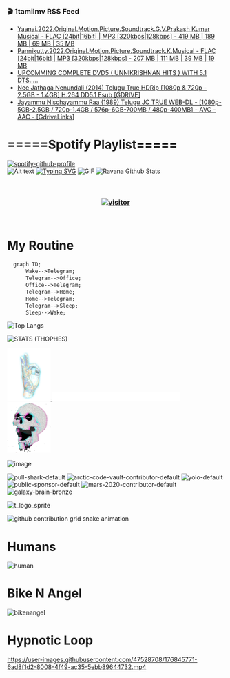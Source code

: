 ### 🎬 1tamilmv RSS Feed

<!-- BLOG-POST-LIST:START -->
- [Yaanai.2022.Original.Motion.Picture.Soundtrack.G.V.Prakash Kumar Musical - FLAC [24bit|16bit] | MP3 [320kbps|128kbps] - 419 MB | 189 MB | 69 MB | 35 MB](https://www.1tamilmv.space/index.php?/forums/topic/164887-yaanai2022originalmotionpicturesoundtrackgvprakash-kumar-musical-flac-24bit16bit-mp3-320kbps128kbps-419-mb-189-mb-69-mb-35-mb/&do=findComment&comment=329671)
- [Pannikutty.2022.Original.Motion.Picture.Soundtrack.K.Musical - FLAC [24bit|16bit] | MP3 [320kbps|128kbps] - 207 MB | 111 MB | 39 MB | 19 MB](https://www.1tamilmv.space/index.php?/forums/topic/164928-pannikutty2022originalmotionpicturesoundtrackkmusical-flac-24bit16bit-mp3-320kbps128kbps-207-mb-111-mb-39-mb-19-mb/&do=findComment&comment=329670)
- [UPCOMMING COMPLETE DVD5 &lpar; UNNIKRISHNAN HITS &rpar; WITH 5.1 DTS.....](https://www.1tamilmv.space/index.php?/forums/topic/164927-upcomming-complete-dvd5-unnikrishnan-hits-with-51-dts/&do=findComment&comment=329669)
- [Nee Jathaga Nenundali &lpar;2014&rpar; Telugu True HDRip [1080p &amp; 720p - 2.5GB - 1.4GB] H.264 DD5.1 Esub [GDRIVE]](https://www.1tamilmv.space/index.php?/forums/topic/164926-nee-jathaga-nenundali-2014-telugu-true-hdrip-1080p-720p-25gb-14gb-h264-dd51-esub-gdrive/&do=findComment&comment=329668)
- [Jayammu Nischayammu Raa &lpar;1989&rpar; Telugu JC TRUE WEB-DL - [1080p-5GB-2.5GB / 720p-1.4GB / 576p-6GB-700MB / 480p-400MB] - AVC - AAC - [GdriveLinks]](https://www.1tamilmv.space/index.php?/forums/topic/164925-jayammu-nischayammu-raa-1989-telugu-jc-true-web-dl-1080p-5gb-25gb-720p-14gb-576p-6gb-700mb-480p-400mb-avc-aac-gdrivelinks/&do=findComment&comment=329667)
<!-- BLOG-POST-LIST:END -->

# =====Spotify Playlist=====
[![spotify-github-profile](https://spotify-github-profile.vercel.app/api/view?uid=31rfzgmuvvewegdlxvlev4ynz4vu&cover_image=true&theme=default&bar_color=53b14f&bar_color_cover=true)](https://ravana69.github.io/rss)
</br>
![Alt text](https://spotify-recently-played-readme.vercel.app/api?user=31rfzgmuvvewegdlxvlev4ynz4vu)
[![Typing SVG](https://readme-typing-svg.herokuapp.com?color=%2336BCF7&center=true&vCenter=true&multiline=true&height=81&lines=I+AM+RAVANA;CONTACT+ME+ON+TELEGRAM%3A+%40R4V4N4)](https://git.io/typing-svg)
<img align="centre" height="400px" width="490px" alt="GIF" src="https://github.com/ravana69/ravana69/blob/master/rvm.gif" />
![Ravana Github Stats](https://github-readme-stats.vercel.app/api?username=ravana69&&show_icons=true&theme=radical)

<br />
<h3 align="center"> <a href="https://t.me/r4v4n4"><img src="https://profile-counter.glitch.me/ravana69/count.svg" alt="visitor" width="600"></a> </h3>
</br>

<H1>My Routine</H1>

```mermaid
  graph TD;
      Wake-->Telegram;
      Telegram-->Office;
      Office-->Telegram;
      Telegram-->Home;
      Home-->Telegram;
      Telegram-->Sleep;
      Sleep-->Wake;
```
![Top Langs](https://github-readme-stats.vercel.app/api/top-langs/?username=ravana69&&show_icons=true&theme=radical)

![STATS (THOPHES)](https://github-profile-trophy.vercel.app/?username=ravana69&theme=gruvbox&margin-w=10&margin-h=15&column=8)
<br />
<p align="left">
    <a href="#">
        <img width="20%" src="./assets/images/hand.gif" alt="" />
    </a>
    <a href="#">
        <img width="59%" src="./assets/images/spacer.png" alt="" >
    </a>
    <a href="#">
        <img width="20%" src="./assets/images/skull.gif" alt="" />
    </a>
</p>


![image](https://user-images.githubusercontent.com/47528708/175298537-0623dc00-7b1a-4ec1-b5b1-71768763a234.png)

<img width="148" alt="pull-shark-default" src="https://user-images.githubusercontent.com/47528708/176419715-70981865-4dc6-489a-8a1a-06842db67b15.gif"> <img width="148" alt="arctic-code-vault-contributor-default" src="https://user-images.githubusercontent.com/47528708/175267501-e1fbbb8f-c2b2-4882-b865-2ac4debef26c.png"> <img width="148" alt="yolo-default" src="https://user-images.githubusercontent.com/47528708/175267654-281a1880-1129-4b7b-bf2f-de5dd2bc5afa.png"> <img width="148" alt="public-sponsor-default" src="https://user-images.githubusercontent.com/47528708/175268448-2e78cc75-fb25-4d76-bd22-7df520446b45.png"> <img width="148" alt="mars-2020-contributor-default" src="https://user-images.githubusercontent.com/47528708/175268475-de6d987a-3be9-4353-86a5-23b422559355.png"> <img width="148" alt="galaxy-brain-bronze" src="https://user-images.githubusercontent.com/47528708/176419717-e2fdca8b-0fdc-47dd-9511-a7ff52178a33.gif">

![t_logo_sprite](https://user-images.githubusercontent.com/47528708/175293007-21ff1792-1fca-4be3-bcae-12fdc3aa414f.svg)

![github contribution grid snake animation](https://raw.githubusercontent.com/ravana69/ravana69/output/github-contribution-grid-snake-dark.svg#gh-dark-mode-only)

# Humans
<img width="170" alt="human" src="https://user-images.githubusercontent.com/47528708/176413829-c142d478-1c96-4c3c-a2a4-2dd35374c335.gif">

# Bike N Angel
<img width="170" alt="bikenangel" src="https://user-images.githubusercontent.com/47528708/176616968-3a44f91e-8016-477c-9bb5-c4689a1adbee.gif">

# Hypnotic Loop

https://user-images.githubusercontent.com/47528708/176845771-6ad8f1d2-8008-4f49-ac35-5ebb89644732.mp4


